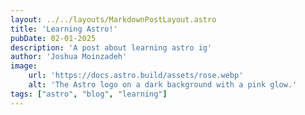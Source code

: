 ```yaml
---
layout: ../../layouts/MarkdownPostLayout.astro
title: 'Learning Astro!'
pubDate: 02-01-2025
description: 'A post about learning astro ig'
author: 'Joshua Moinzadeh'
image:
    url: 'https://docs.astro.build/assets/rose.webp'
    alt: 'The Astro logo on a dark background with a pink glow.'
tags: ["astro", "blog", "learning"]
---
```






